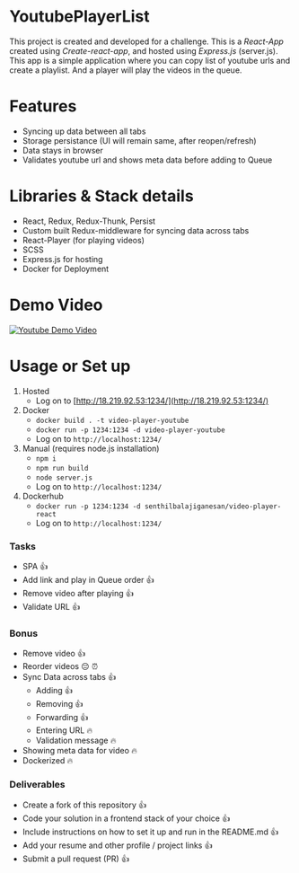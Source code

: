 # YoutubePlayerList

This project is created and developed for a challenge. This is a *React-App* created using *Create-react-app*, and hosted using *Express.js* (server.js). This app is a simple application where you can copy list of youtube urls and create a playlist. And a player will play the videos in the queue. 


# Features

-  Syncing up data between all tabs
- Storage persistance (UI will remain same, after reopen/refresh)
- Data stays in browser
- Validates youtube url and shows meta data before adding to Queue


# Libraries & Stack details

- React, Redux, Redux-Thunk, Persist
- Custom built Redux-middleware for syncing data across tabs
- React-Player (for playing videos)
- SCSS
- Express.js for hosting
- Docker for Deployment

# Demo Video
[![Youtube Demo Video](https://i.ytimg.com/vi/juWbCgUBHFw/hqdefault.jpg)](https://youtube.com/watch?v=juWbCgUBHFw)

# Usage or Set up
1. Hosted
   - Log on to [http://18.219.92.53:1234/](http://18.219.92.53:1234/)
2. Docker
   - `docker build . -t video-player-youtube`
   - `docker run -p 1234:1234 -d video-player-youtube`
   - Log on to `http://localhost:1234/`
3. Manual (requires node.js installation)
	- `npm i`
	- `npm run build`
	- `node server.js`
	- Log on to `http://localhost:1234/`
4. Dockerhub
	- `docker run -p 1234:1234 -d senthilbalajiganesan/video-player-react`
	-  Log on to `http://localhost:1234/`

### Tasks
- SPA :+1:
- Add link and play in Queue order :+1:
- Remove video after playing :+1:
- Validate URL :+1:

### Bonus

- Remove video :+1:
- Reorder videos :pensive: :alarm_clock:
- Sync Data across tabs :+1:
	- Adding :+1:
	- Removing :+1:
	- Forwarding :+1:
	- Entering URL  :fire:
	- Validation message :fire:
- Showing meta data for video :fire:
- Dockerized :fire:

### Deliverables
- Create a fork of this repository :+1:
- Code your solution in a frontend stack of your choice :+1:
- Include instructions on how to set it up and run in the README.md :+1:
- Add your resume and other profile / project links :+1:
- Submit a pull request (PR) :+1: